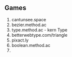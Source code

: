 ## Games
1. cantunsee.space
2. bezier.method.ac
3. type.method.ac  - kern Type
4. betterwebtype.com/triangle
5. pixact.ly
6. boolean.method.ac
7. 
